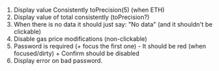 1. Display value Consistently toPrecision(5) (when ETH)
2. Display value of total consistently (toPrecision?)
3. When there is no data it should just say: "No data" (and it shouldn't be clickable)
4. Disable gas price modifications (non-clickable)
5. Password is required (+ focus the first one) - It should be red (when focused/dirty) + Confirm should be disabled
6. Display error on bad password.
